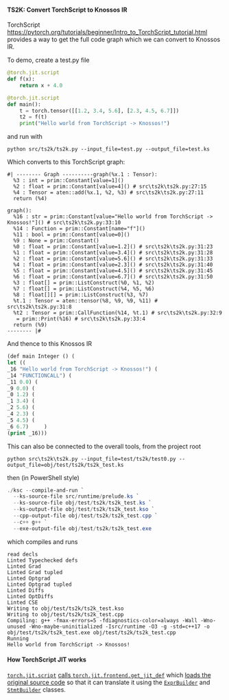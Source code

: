 #### TS2K: Convert TorchScript to Knossos IR

TorchScript https://pytorch.org/tutorials/beginner/Intro_to_TorchScript_tutorial.html provides a way to get the full code graph which we can convert to Knossos IR.


To demo, create a test.py file

```python
@torch.jit.script
def f(x):
    return x + 4.0

@torch.jit.script
def main():
    t = torch.tensor([[1.2, 3.4, 5.6], [2.3, 4.5, 6.7]])
    t2 = f(t)
    print("Hello world from TorchScript -> Knossos!")
```

and run with

`python src/ts2k/ts2k.py --input_file=test.py --output_file=test.ks`

Which converts to this TorchScript graph:

```
#| -------- Graph ----------graph(%x.1 : Tensor):
  %3 : int = prim::Constant[value=1]()
  %2 : float = prim::Constant[value=4]() # src\ts2k\ts2k.py:27:15
  %4 : Tensor = aten::add(%x.1, %2, %3) # src\ts2k\ts2k.py:27:11
  return (%4)

graph():
  %16 : str = prim::Constant[value="Hello world from TorchScript -> Knossos!"]() # src\ts2k\ts2k.py:33:10
  %14 : Function = prim::Constant[name="f"]()
  %11 : bool = prim::Constant[value=0]()
  %9 : None = prim::Constant()
  %0 : float = prim::Constant[value=1.2]() # src\ts2k\ts2k.py:31:23
  %1 : float = prim::Constant[value=3.4]() # src\ts2k\ts2k.py:31:28
  %2 : float = prim::Constant[value=5.6]() # src\ts2k\ts2k.py:31:33
  %4 : float = prim::Constant[value=2.3]() # src\ts2k\ts2k.py:31:40
  %5 : float = prim::Constant[value=4.5]() # src\ts2k\ts2k.py:31:45
  %6 : float = prim::Constant[value=6.7]() # src\ts2k\ts2k.py:31:50
  %3 : float[] = prim::ListConstruct(%0, %1, %2)
  %7 : float[] = prim::ListConstruct(%4, %5, %6)
  %8 : float[][] = prim::ListConstruct(%3, %7)
  %t.1 : Tensor = aten::tensor(%8, %9, %9, %11) # src\ts2k\ts2k.py:31:8
  %t2 : Tensor = prim::CallFunction(%14, %t.1) # src\ts2k\ts2k.py:32:9
   = prim::Print(%16) # src\ts2k\ts2k.py:33:4
  return (%9)
-------- |#
```

  And thence to this Knossos IR

  ```lisp
(def main Integer () (
 let ((
 _16 "Hello world from TorchScript -> Knossos!") (
 _14 "FUNCTIONCALL") (
 _11 0.0) (
 _9 0.0) (
 _0 1.2) (
 _1 3.4) (
 _2 5.6) (
 _4 2.3) (
 _5 4.5) (
 _6 6.7)     ) 
 (print _16)))
```

This can also be connected to the overall tools, from the project root

```
python src\ts2k\ts2k.py --input_file=test/ts2k/test0.py --output_file=obj/test/ts2k/ts2k_test.ks
```

then (in PowerShell style)

```powershell
./ksc --compile-and-run `
  --ks-source-file src/runtime/prelude.ks `
  --ks-source-file obj/test/ts2k/ts2k_test.ks `
  --ks-output-file obj/test/ts2k/ts2k_test.kso `
  --cpp-output-file obj/test/ts2k/ts2k_test.cpp `
  --c++ g++ `
  --exe-output-file obj/test/ts2k/ts2k_test.exe
```

which compiles and runs

```
read decls
Linted Typechecked defs
Linted Grad
Linted Grad tupled
Linted Optgrad
Linted Optgrad tupled
Linted Diffs
Linted OptDiffs
Linted CSE
Writing to obj/test/ts2k/ts2k_test.kso
Writing to obj/test/ts2k/ts2k_test.cpp
Compiling: g++ -fmax-errors=5 -fdiagnostics-color=always -Wall -Wno-unused -Wno-maybe-uninitialized -Isrc/runtime -O3 -g -std=c++17 -o obj/test/ts2k/ts2k_test.exe obj/test/ts2k/ts2k_test.cpp
Running
Hello world from TorchScript -> Knossos!
```

#### How TorchScript JIT works

[`torch.jit.script`](https://github.com/pytorch/pytorch/blob/f6f1384811b9cc722f650ed9ead8ee99938c009a/torch/jit/__init__.py#L1154)
[calls
`torch.jit.frontend.get_jit_def`](https://github.com/pytorch/pytorch/blob/f6f1384811b9cc722f650ed9ead8ee99938c009a/torch/jit/__init__.py#L1330)
which [loads the original source
code](https://github.com/pytorch/pytorch/blob/f6f1384811b9cc722f650ed9ead8ee99938c009a/torch/jit/frontend.py#L125-L141)
so that it can translate it using the
[`ExprBuilder`](https://github.com/pytorch/pytorch/blob/f6f1384811b9cc722f650ed9ead8ee99938c009a/torch/jit/frontend.py#L375)
and
[`StmtBuilder`](https://github.com/pytorch/pytorch/blob/f6f1384811b9cc722f650ed9ead8ee99938c009a/torch/jit/frontend.py#L255)
classes.
